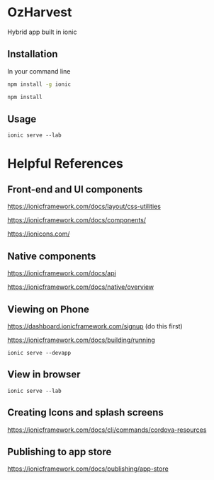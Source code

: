 # OzHarvest
Hybrid app built in ionic

## Installation

In your command line

```bash
npm install -g ionic
```
```bash
npm install
```

## Usage

```
ionic serve --lab
```

# Helpful References

## Front-end and UI components
<https://ionicframework.com/docs/layout/css-utilities>

<https://ionicframework.com/docs/components/>

<https://ionicons.com/>

## Native components
<https://ionicframework.com/docs/api>

<https://ionicframework.com/docs/native/overview>

## Viewing on Phone

<https://dashboard.ionicframework.com/signup> (do this first)

<https://ionicframework.com/docs/building/running>
```
ionic serve --devapp
```

## View in browser
```
ionic serve --lab
```

## Creating Icons and splash screens
<https://ionicframework.com/docs/cli/commands/cordova-resources>

## Publishing to app store

<https://ionicframework.com/docs/publishing/app-store>
